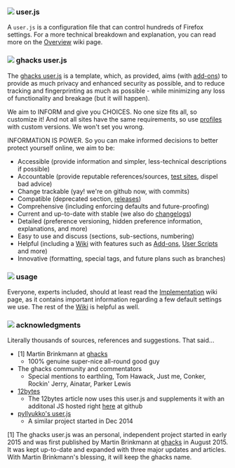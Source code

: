 ### ![](https://github.com/ghacksuserjs/ghacks-user.js/blob/master/wikipiki/bullet01.png) user.js
A `user.js` is a configuration file that can control hundreds of Firefox settings. For a more technical breakdown and explanation, you can read more on the [Overview](https://github.com/ghacksuserjs/ghacks-user.js/wiki/1.1-Overview) wiki page.

### ![](https://github.com/ghacksuserjs/ghacks-user.js/blob/master/wikipiki/bullet01.png) ghacks user.js
The [ghacks user.js](https://github.com/ghacksuserjs/ghacks-user.js/blob/master/user.js) is a template, which, as provided, aims (with [add-ons](https://github.com/ghacksuserjs/ghacks-user.js/wiki/Appendix-B:-Firefox-Add-ons)) to provide as much privacy and enhanced security as possible, and to reduce tracking and fingerprinting as much as possible - while minimizing any loss of functionality and breakage (but it will happen).

We aim to INFORM and give you CHOICES. No one size fits all, so customize it! And not all sites have the same requirements, so use [profiles](https://github.com/ghacksuserjs/ghacks-user.js/wiki/2.3-Concurrent-Profiles) with custom versions. We won't set you wrong.

INFORMATION IS POWER. So you can make informed decisions to better protect yourself online, we aim to be:

* Accessible (provide information and simpler, less-technical descriptions if possible)
* Accountable (provide reputable references/sources, [test sites](https://github.com/ghacksuserjs/ghacks-user.js/wiki/Appendix-C:-Test-Sites), dispel bad advice)
* Change trackable (yay! we're on github now, with commits)
* Compatible (deprecated section, [releases](https://github.com/ghacksuserjs/ghacks-user.js/releases))
* Comprehensive (including enforcing defaults and future-proofing)
* Current and up-to-date with stable (we also do [changelogs](https://github.com/ghacksuserjs/ghacks-user.js/search?q=label%3Achangelog&type=Issues&utf8=%E2%9C%93))
* Detailed (preference versioning, hidden preference information, explanations, and more)
* Easy to use and discuss (sections, sub-sections, numbering)
* Helpful (including a [Wiki](https://github.com/ghacksuserjs/ghacks-user.js/wiki) with features such as [Add-ons](https://github.com/ghacksuserjs/ghacks-user.js/wiki/Appendix-B:-Firefox-Add-ons), [User Scripts](https://github.com/ghacksuserjs/ghacks-user.js/wiki/3.1-User-Scripts) and more)
* Innovative (formatting, special tags, and future plans such as branches)

### ![](https://github.com/ghacksuserjs/ghacks-user.js/blob/master/wikipiki/bullet01.png) usage
Everyone, experts included, should at least read the [Implementation](https://github.com/ghacksuserjs/ghacks-user.js/wiki/1.3-Implementation) wiki page, as it contains important information regarding a few default settings we use. The rest of the [Wiki](https://github.com/ghacksuserjs/ghacks-user.js/wiki) is helpful as well.

### ![](https://github.com/ghacksuserjs/ghacks-user.js/blob/master/wikipiki/bullet01.png) acknowledgments
Literally thousands of sources, references and suggestions. That said...

* [1] Martin Brinkmann at [ghacks](https://www.ghacks.net/)
   * 100% genuine super-nice all-round good guy
* The ghacks community and commentators
   * Special mentions to earthling, Tom Hawack, Just me, Conker, Rockin' Jerry, Ainatar, Parker Lewis
* [12bytes](http://12bytes.org/articles/tech/firefoxgecko-configuration-guide-for-privacy-and-performance-buffs)
   * The 12bytes article now uses this user.js and supplements it with an additonal JS hosted right [here](https://github.com/atomGit/Firefox-user.js) at github
* [pyllyukko's user.js](https://github.com/pyllyukko/user.js)
   * A similar project started in Dec 2014

[1] The ghacks user.js was an personal, independent project started in early 2015 and was first published by Martin Brinkmann at [ghacks](https://www.ghacks.net/) in August 2015. It was kept up-to-date and expanded with three major updates and articles. With Martin Brinkmann's blessing, it will keep the ghacks name.
